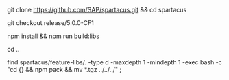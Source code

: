 git clone https://github.com/SAP/spartacus.git && cd spartacus

git checkout release/5.0.0-CF1

npm install && npm run build:libs

cd ..

find spartacus/feature-libs/. -type d -maxdepth 1 -mindepth 1 -exec bash -c "cd {} && npm pack && mv *.tgz ../../../" \;
